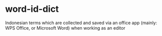 # word-id-dict
Indonesian terms which are collected and saved via an office app (mainly: WPS Office, or Microsoft Word) when working as an editor
